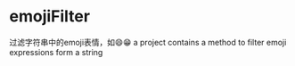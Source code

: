 # emojiFilter
过滤字符串中的emoji表情，如😄😁
a project contains a method to filter emoji expressions form a string
